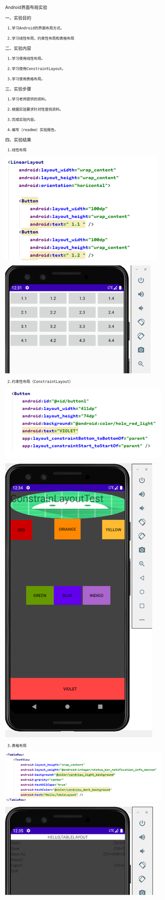  Android界面布局实验
 
 一、实验目的
 
     1.学习Android的界面布局方式。
  
     2.学习线性布局，约束性布局和表格布局
  
 二、实验内容
 
     1.学习使用线性布局。
     
     2.学习使用ConstraintLayout。
     
     3.学习使用表格布局。
   
 三、实验步骤
 
     1.学习老师提供的资料。
     
     2.根据实验要求针对性查找资料。
     
     3.完成实验内容。
     
     4.编写（readme）实验报告。
     
 四、实验结果
 
     1.线性布局
     
  ![image text](https://github.com/fjnu-159/Homework2/blob/master/%E9%A1%B9%E7%9B%AE%E6%88%AA%E5%9B%BE/main1.png)
     
  ![image text](https://github.com/fjnu-159/Homework2/blob/master/%E9%A1%B9%E7%9B%AE%E6%88%AA%E5%9B%BE/%E7%BA%BF%E6%80%A7%E5%B8%83%E5%B1%80.png)
     
     2.约束性布局（ConstraintLayout）
     
   ![image text](https://github.com/fjnu-159/Homework2/blob/master/%E9%A1%B9%E7%9B%AE%E6%88%AA%E5%9B%BE/main2.png)
     
   ![image text](项目截图/ConstraintLayout.png)
     
     3.表格布局
     
   ![image text](https://github.com/fjnu-159/Homework2/blob/master/%E9%A1%B9%E7%9B%AE%E6%88%AA%E5%9B%BE/main3.png)
     
   ![image text](https://github.com/fjnu-159/Homework2/blob/master/%E9%A1%B9%E7%9B%AE%E6%88%AA%E5%9B%BE/%E8%A1%A8%E6%A0%BC%E5%B8%83%E5%B1%80.png)

